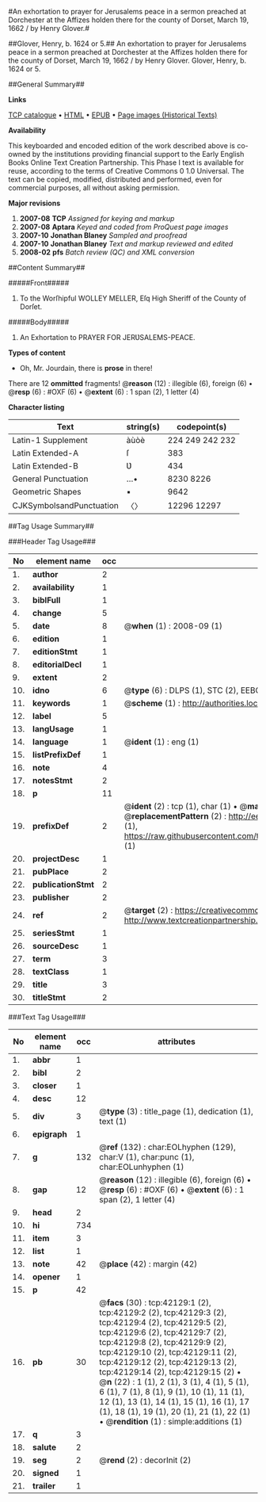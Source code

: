 #An exhortation to prayer for Jerusalems peace in a sermon preached at Dorchester at the Affizes holden there for the county of Dorset, March 19, 1662 / by Henry Glover.#

##Glover, Henry, b. 1624 or 5.##
An exhortation to prayer for Jerusalems peace in a sermon preached at Dorchester at the Affizes holden there for the county of Dorset, March 19, 1662 / by Henry Glover.
Glover, Henry, b. 1624 or 5.

##General Summary##

**Links**

[TCP catalogue](http://www.ota.ox.ac.uk/tcp/)  • 
[HTML](http://tei.it.ox.ac.uk/tcp/Texts-HTML/free/A42/A42870.html)  • 
[EPUB](http://tei.it.ox.ac.uk/tcp/Texts-EPUB/free/A42/A42870.epub) • 
[Page images (Historical Texts)](https://data.historicaltexts.jisc.ac.uk/view?pubId=eebo-08963646e&pageId=eebo-08963646e-42129-1)

**Availability**

This keyboarded and encoded edition of the
	       work described above is co-owned by the institutions
	       providing financial support to the Early English Books
	       Online Text Creation Partnership. This Phase I text is
	       available for reuse, according to the terms of Creative
	       Commons 0 1.0 Universal. The text can be copied,
	       modified, distributed and performed, even for
	       commercial purposes, all without asking permission.

**Major revisions**

1. __2007-08__ __TCP__ *Assigned for keying and markup*
1. __2007-08__ __Aptara__ *Keyed and coded from ProQuest page images*
1. __2007-10__ __Jonathan Blaney__ *Sampled and proofread*
1. __2007-10__ __Jonathan Blaney__ *Text and markup reviewed and edited*
1. __2008-02__ __pfs__ *Batch review (QC) and XML conversion*

##Content Summary##

#####Front#####

1. To the Worſhipful
WOLLEY MELLER, Eſq
High Sheriff of the County of Dorſet.

#####Body#####

1. An Exhortation to
PRAYER
FOR
JERƲSALEMS-PEACE.

**Types of content**

  * Oh, Mr. Jourdain, there is **prose** in there!

There are 12 **ommitted** fragments! 
 @__reason__ (12) : illegible (6), foreign (6)  •  @__resp__ (6) : #OXF (6)  •  @__extent__ (6) : 1 span (2), 1 letter (4)

**Character listing**


|Text|string(s)|codepoint(s)|
|---|---|---|
|Latin-1 Supplement|àùòè|224 249 242 232|
|Latin Extended-A|ſ|383|
|Latin Extended-B|Ʋ|434|
|General Punctuation|…•|8230 8226|
|Geometric Shapes|▪|9642|
|CJKSymbolsandPunctuation|〈〉|12296 12297|

##Tag Usage Summary##

###Header Tag Usage###

|No|element name|occ|attributes|
|---|---|---|---|
|1.|__author__|2||
|2.|__availability__|1||
|3.|__biblFull__|1||
|4.|__change__|5||
|5.|__date__|8| @__when__ (1) : 2008-09 (1)|
|6.|__edition__|1||
|7.|__editionStmt__|1||
|8.|__editorialDecl__|1||
|9.|__extent__|2||
|10.|__idno__|6| @__type__ (6) : DLPS (1), STC (2), EEBO-CITATION (1), OCLC (1), VID (1)|
|11.|__keywords__|1| @__scheme__ (1) : http://authorities.loc.gov/ (1)|
|12.|__label__|5||
|13.|__langUsage__|1||
|14.|__language__|1| @__ident__ (1) : eng (1)|
|15.|__listPrefixDef__|1||
|16.|__note__|4||
|17.|__notesStmt__|2||
|18.|__p__|11||
|19.|__prefixDef__|2| @__ident__ (2) : tcp (1), char (1)  •  @__matchPattern__ (2) : ([0-9\-]+):([0-9IVX]+) (1), (.+) (1)  •  @__replacementPattern__ (2) : http://eebo.chadwyck.com/downloadtiff?vid=$1&page=$2 (1), https://raw.githubusercontent.com/textcreationpartnership/Texts/master/tcpchars.xml#$1 (1)|
|20.|__projectDesc__|1||
|21.|__pubPlace__|2||
|22.|__publicationStmt__|2||
|23.|__publisher__|2||
|24.|__ref__|2| @__target__ (2) : https://creativecommons.org/publicdomain/zero/1.0/ (1), http://www.textcreationpartnership.org/docs/. (1)|
|25.|__seriesStmt__|1||
|26.|__sourceDesc__|1||
|27.|__term__|3||
|28.|__textClass__|1||
|29.|__title__|3||
|30.|__titleStmt__|2||


###Text Tag Usage###

|No|element name|occ|attributes|
|---|---|---|---|
|1.|__abbr__|1||
|2.|__bibl__|2||
|3.|__closer__|1||
|4.|__desc__|12||
|5.|__div__|3| @__type__ (3) : title_page (1), dedication (1), text (1)|
|6.|__epigraph__|1||
|7.|__g__|132| @__ref__ (132) : char:EOLhyphen (129), char:V (1), char:punc (1), char:EOLunhyphen (1)|
|8.|__gap__|12| @__reason__ (12) : illegible (6), foreign (6)  •  @__resp__ (6) : #OXF (6)  •  @__extent__ (6) : 1 span (2), 1 letter (4)|
|9.|__head__|2||
|10.|__hi__|734||
|11.|__item__|3||
|12.|__list__|1||
|13.|__note__|42| @__place__ (42) : margin (42)|
|14.|__opener__|1||
|15.|__p__|42||
|16.|__pb__|30| @__facs__ (30) : tcp:42129:1 (2), tcp:42129:2 (2), tcp:42129:3 (2), tcp:42129:4 (2), tcp:42129:5 (2), tcp:42129:6 (2), tcp:42129:7 (2), tcp:42129:8 (2), tcp:42129:9 (2), tcp:42129:10 (2), tcp:42129:11 (2), tcp:42129:12 (2), tcp:42129:13 (2), tcp:42129:14 (2), tcp:42129:15 (2)  •  @__n__ (22) : 1 (1), 2 (1), 3 (1), 4 (1), 5 (1), 6 (1), 7 (1), 8 (1), 9 (1), 10 (1), 11 (1), 12 (1), 13 (1), 14 (1), 15 (1), 16 (1), 17 (1), 18 (1), 19 (1), 20 (1), 21 (1), 22 (1)  •  @__rendition__ (1) : simple:additions (1)|
|17.|__q__|3||
|18.|__salute__|2||
|19.|__seg__|2| @__rend__ (2) : decorInit (2)|
|20.|__signed__|1||
|21.|__trailer__|1||
